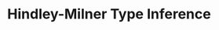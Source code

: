 ---
title: Hindley-Milner Type Inference
description: 'DESCRIPTION'
datePublished: '4 May 2024'

series:
  seriesName: breadcrumbs-type-safari
  seriesNumber: 1
---